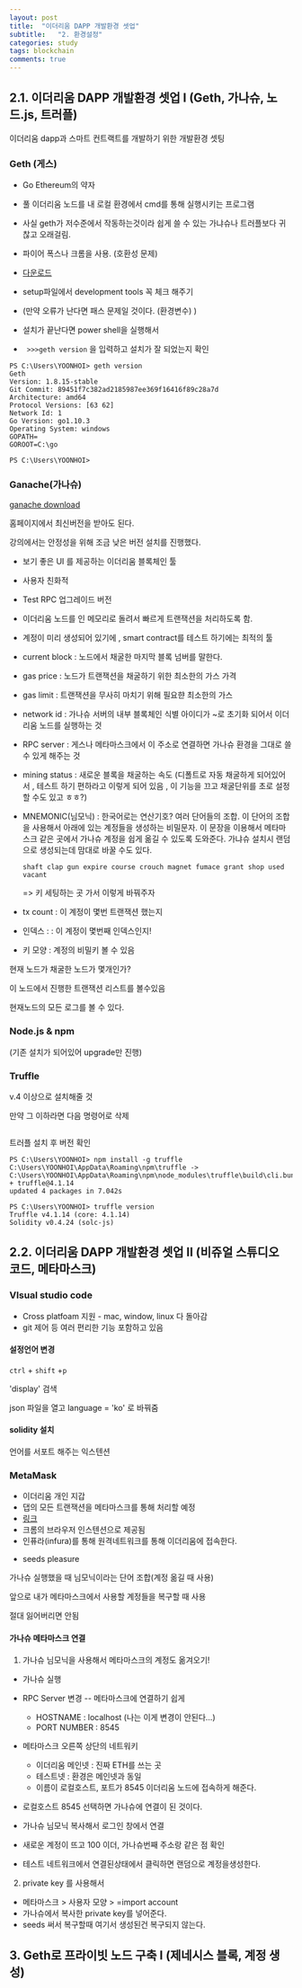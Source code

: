 ```yaml
---
layout: post
title:  "이더리움 DAPP 개발환경 셋업"
subtitle:   "2. 환경설정"
categories: study
tags: blockchain
comments: true
---
```


## 2.1. 이더리움 DAPP 개발환경 셋업 I (Geth, 가나슈, 노드.js, 트러플)

이더리움 dapp과 스마트 컨트랙트를 개발하기 위한 개발환경 셋팅



### Geth (게스)

- Go Ethereum의 약자
- 풀 이더리움 노드를 내 로컬 환경에서 cmd를 통해 실행시키는 프로그램
- 사실 geth가 저수준에서 작동하는것이라 쉽게 쓸 수 있는 가냐슈나 트러플보다 귀찮고 오래걸림.



- 파이어 폭스나 크롬을 사용. (호환성 문제)

- [다운로드](https://geth.ethereum.org/downloads/)

- setup파일에서 development tools 꼭 체크 해주기
- (만약 오류가 난다면 패스 문제일 것이다. (환경변수) )



- 설치가 끝난다면 power shell을 실행해서 
- ``` >>>geth version``` 을 입력하고 설치가 잘 되었는지 확인

``` 
PS C:\Users\YOONHOI> geth version
Geth
Version: 1.8.15-stable
Git Commit: 89451f7c382ad2185987ee369f16416f89c28a7d
Architecture: amd64
Protocol Versions: [63 62]
Network Id: 1
Go Version: go1.10.3
Operating System: windows
GOPATH=
GOROOT=C:\go

PS C:\Users\YOONHOI> 
```



### Ganache(가나슈)

[ganache download](https://truffleframework.com/ganache)

홈페이지에서 최신버전을 받아도 된다.

강의에서는 안정성을 위해 조금 낮은 버전 설치를 진행했다. 



- 보기 좋은 UI 를 제공하는 이더리움 블록체인 툴
- 사용자 친화적
- Test RPC 업그레이드 버전
- 이더리움 노드를 인 메모리로 돌려서 빠르게 트랜잭션을 처리하도록 함. 
- 계정이 미리 생성되어 있기에 , smart contract를 테스트 하기에는 최적의 툴



- current block : 노드에서 채굴한 마지막 블록 넘버를 말한다.

- gas price :  노드가 트랜잭션을 채굴하기 위한 최소한의 가스 가격

- gas limit : 트랜잭션을 무사히 마치기 위해 필요햔 최소한의 가스 

- network id : 가나슈 서버의 내부 블록체인 식별 아이디가 ~로  초기화 되어서 이더리움 노드를 실행하는 것

- RPC server : 게스나 메타마스크에서 이 주소로 연결하면 가나슈 환경을 그대로 쓸 수 있게 해주는 것

- mining status : 새로운 블록을 채굴하는 속도 (디폴트로 자동 채굴하게 되어있어서 , 테스트 하기 편하라고 이렇게 되어 있음 , 이 기능을 끄고 채굴단위를 초로 설정할 수도 있고 ㅎㅎ?)

- MNEMONIC(님모닉) : 한국어로는 연산기호? 여러 단어들의 조합. 이 단어의 조합을 사용해서 아래에 있는 계정들을 생성하는 비밀문자. 이 문장을 이용해서 메타마스크 같은 곳에서 가나슈 계정을 쉽게 옮길 수 있도록 도와준다. 가냐슈 설치시 랜덤으로 생성되는데 맘대로 바꿀 수도 있다. 

  ```
  shaft clap gun expire course crouch magnet fumace grant shop used vacant
  ```

  => 키 세팅하는 곳 가서 이렇게 바꿔주자

- tx count : 이 계정이 몇번 트랜잭션 했는지

- 인덱스 : : 이 계정이 몇번째 인덱스인지!

- 키 모양 : 계정의 비밀키 볼 수 있음



<BLOCKS>  현재 노드가 채굴한 노드가 몇개인가? 

<Transcations> 이 노드에서 진행한 트랜잭션 리스트를 볼수있음

<LOGS> 현재노드의 모든 로그를 볼 수 있다. 



### Node.js & npm 



(기존 설치가 되어있어 upgrade만 진행)



### Truffle

v.4 이상으로 설치해줄 것

만약 그 이하라면 다음 명령어로 삭제 

``` 

```

트러플 설치 후 버전 확인

```
PS C:\Users\YOONHOI> npm install -g truffle
C:\Users\YOONHOI\AppData\Roaming\npm\truffle -> C:\Users\YOONHOI\AppData\Roaming\npm\node_modules\truffle\build\cli.bundled.js
+ truffle@4.1.14
updated 4 packages in 7.042s

PS C:\Users\YOONHOI> truffle version
Truffle v4.1.14 (core: 4.1.14)
Solidity v0.4.24 (solc-js)
```



## 2.2. 이더리움 DAPP 개발환경 셋업 II (비쥬얼 스튜디오 코드, 메타마스크)

### VIsual studio code

- Cross platfoam 지원 - mac, window, linux 다 돌아감
- git 제어 등 여러 편리한 기능 포함하고 있음 



#### 설정언어 변경

```ctrl``` + ```shift``` +```p```  

'display' 검색

json 파일을 열고 language = 'ko' 로 바꿔줌



#### solidity 설치

언어를 서포트 해주는 익스텐션



### MetaMask

- 이더리움 개인 지갑
- 댑의 모든 트랜잭션을 메타마스크를 통해 처리할 예정
- [링크](http://metamask.io)
- 크롬의 브라우저 인스텐션으로 제공됨
- 인퓨라(infura)를 통해 원격네트워크를 통해 이더리움에 접속한다. 

* seeds pleasure

가나슈 실행했을 때 님모닉이라는 단어 조합(계정 옮길 때 사용)

앞으로 내가 메타마스크에서 사용할 계정들을 복구할 때 사용

절대 잃어버리면 안됨





#### 가나슈 메타마스크 연결

1. 가나슈 님모닉을 사용해서 메타마스크의 계정도 옮겨오기!

- 가나슈 실행
- RPC Server 변경 -- 메타마스크에 연결하기 쉽게
  - HOSTNAME :  localhost (나는 이게 변경이 안된다...)
  - PORT NUMBER : 8545 
- 메타마스크 오른쪽 상단의 네트워키
  - 이더리움 메인넷 : 진짜 ETH를 쓰는 곳
  - 테스트넷 : 환경은 메인넷과 동일
  - 이름이 로컬호스트, 포트가 8545 이더리움 노드에 접속하게 해준다. 

- 로컬호스트 8545 선택하면 가나슈에 연결이 된 것이다. 
- 가나슈 님모닉 복사해서 로그인 창에서 연결
- 새로운 계정이 뜨고 100 이더, 가나슈번째 주소랑 같은 점 확인
- 테스트 네트워크에서 연결된상태에서 클릭하면 랜덤으로 계정을생성한다. 



2. private key 를 사용해서

- 메타마스크 > 사용자 모양 > =import account
- 가나슈에서 복사한 private key를 넣어준다.
- seeds 써서 복구할때 여기서 생성된건 복구되지 않는다. 



## 3. Geth로 프라이빗 노드 구축 I (제네시스 블록, 계정 생성)



